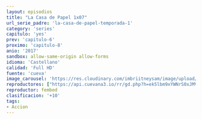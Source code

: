 ```yaml
---
layout: episodios
title: "La Casa de Papel 1x07"
url_serie_padre: 'la-casa-de-papel-temporada-1'
category: 'series'
capitulo: 'yes'
prev: 'capitulo-6'
proximo: 'capitulo-8'
anio: '2017'
sandbox: allow-same-origin allow-forms
idioma: 'Castellano'
calidad: 'Full HD'
fuente: 'cueva'
image_carousel: 'https://res.cloudinary.com/imbriitneysam/image/upload/v1546638640/casa-papel-1-poster-min.jpg'
reproductores: ["https://api.cuevana3.io/rr/gd.php?h=ek5lbm9xYWNrS0xJMVp5b21KREk0dFBLbjVkaHhkRGdrOG1jbnBpUnhhS1ZxbWhpbTViSTdLZlVoM1NHdDVibDNjWnBscXl5MXNuY3A2U0FnN3JGb0tlU3FadVkyUT09"]
reproductor: fembed
clasificacion: '+10'
tags:
- Accion
---
```












